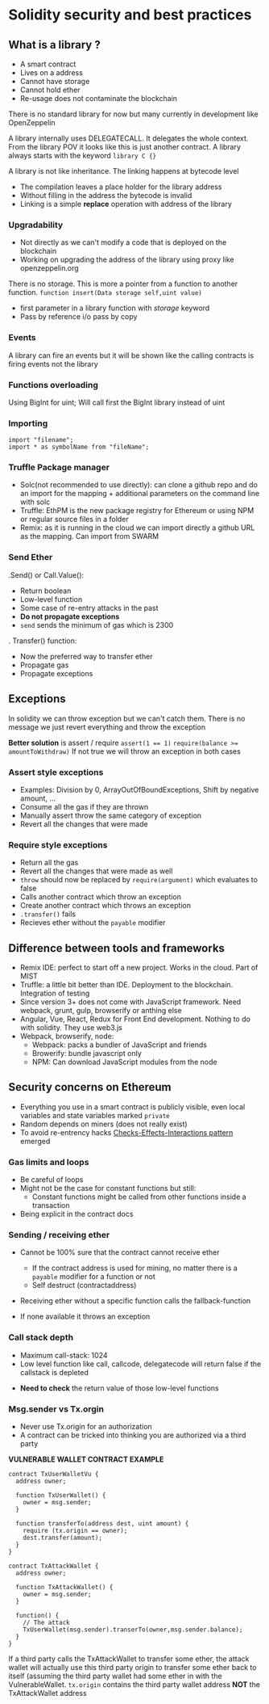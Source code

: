 # Solidity security and best practices

## What is a library ?
* A smart contract
* Lives on a address
* Cannot have storage
* Cannot hold ether
* Re-usage does not contaminate the blockchain

There is no standard library for now but many currently in development like OpenZeppelin

A library internally uses DELEGATECALL. It delegates the whole context. From the library POV it looks like this is just another contract.
A library always starts with the keyword ```library C {}```

A library is not like inheritance. The linking happens at bytecode level
* The compilation leaves a place holder for the library address
* Without filling in the address the bytecode is invalid
* Linking is a simple **replace** operation with address of the library

### Upgradability
* Not directly as we can't modify a code that is deployed on the blockchain
* Working on upgrading the address of the library using proxy like openzeppelin.org

There is no storage. This is more a pointer from a function to another function.
```function insert(Data storage self,uint value)```
* first parameter in a library function with *storage* keyword
* Pass by reference i/o pass by copy

### Events
A library can fire an events but it will be shown like the calling contracts is firing events not the library

### Functions overloading
Using BigInt for uint;
Will call first the BigInt library instead of uint

### Importing
```
import "filename";
import * as symbolName from "fileName";
```

### Truffle Package manager

* Solc(not recommended to use directly): can clone a github repo and do an import for the mapping + additional parameters on the command line with solc
* Truffle: EthPM is the new package registry for Ethereum or using NPM or regular source files in a folder
* Remix: as it is running in the cloud we can import directly a github URL as the mapping. Can import from SWARM

### Send Ether

.Send() or Call.Value():
* Return boolean
* Low-level function
* Some case of re-entry attacks in the past
* **Do not propagate exceptions**
* ```send``` sends the minimum of gas which is 2300

. Transfer() function:
* Now the preferred way to transfer ether
* Propagate gas
* Propagate exceptions

## Exceptions
In solidity we can throw exception but we can't catch them.
There is no message we just revert everything and throw the exception

**Better solution** is assert / require
```assert(1 == 1)```
```require(balance >= amountToWithdraw)```
If not true we will throw an exception in both cases

### Assert style exceptions
- Examples: Division by 0, ArrayOutOfBoundExceptions, Shift by negative amount, ...
- Consume all the gas if they are thrown
- Manually assert throw the same category of exception
- Revert all the changes that were made

### Require style exceptions
- Return all the gas
- Revert all the changes that were made as well
- ```throw``` should now be replaced by ```require(argument)``` which evaluates to false
- Calls another contract which throw an exception
- Create another contract which throws an exception
- ```.transfer()``` fails
- Recieves ether without the ```payable``` modifier

## Difference between tools and frameworks
* Remix IDE: perfect to start off a new project. Works in the cloud. Part of MIST
* Truffle: a little bit better than IDE. Deployment to the blockchain. Integration of testing
* Since version 3+ does not come with JavaScript framework. Need webpack, grunt, gulp, browserify or anthing else
* Angular, Vue, React, Redux for Front End development. Nothing to do with solidity. They use web3.js
* Webpack, browserify, node: 
  - Webpack: packs a bundler of JavaScript and friends
  - Browerify: bundle javascript only
  - NPM: Can download JavaScript modules from the node
  
## Security concerns on Ethereum

* Everything you use in a smart contract is publicly visible, even local variables and state variables marked ```private```
* Random depends on miners (does not really exist)
* To avoid re-entrency hacks [Checks-Effects-Interactions pattern](http://solidity.readthedocs.io/en/v0.4.21/security-considerations.html#re-entrancy) emerged

### Gas limits and loops
* Be careful of loops
* Might not be the case for constant functions but still:
  - Constant functions might be called from other functions inside a transaction
* Being explicit in the contract docs

### Sending / receiving ether
* Cannot be 100% sure that the contract cannot receive ether
  - If the contract address is used for mining, no matter there is a ```payable``` modifier for a function or not
  - Self destruct (contractaddress)
  
 * Receiving ether without a specific function calls the fallback-function
  - If none available it throws an exception
 
 ### Call stack depth
 * Maximum call-stack: 1024
 * Low level function like call, callcode, delegatecode will return false if the callstack is depleted
  - **Need to check** the return value of those low-level functions
  
 ### Msg.sender vs Tx.orgin
 * Never use Tx.origin for an authorization
 * A contract can be tricked into thinking you are authorized via a third party
 
**VULNERABLE WALLET CONTRACT EXAMPLE**
```
contract TxUserWalletVu {
  address owner;
  
  function TxUserWallet() {
    owner = msg.sender;
  }
  
  function transferTo(address dest, uint amount) {
    require (tx.origin == owner);
    dest.transfer(amount);
  }
}
 
contract TxAttackWallet {
  address owner;
  
  function TxAttackWallet() {
    owner = msg.sender;
  }
  
  function() {
    // The attack
    TxUserWallet(msg.sender).transerTo(owner,msg.sender.balance);
  }
}
```

If a third party calls the TxAttackWallet to transfer some ether, the attack wallet will actually use this third party origin to transfer some ether back to itself (assuming the third party wallet had some ether in with the VulnerableWallet.
```tx.origin``` contains the third party wallet address **NOT** the TxAttackWallet address
